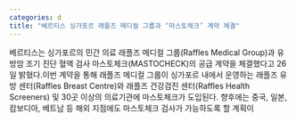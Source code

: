 ```yaml
---
categories: d
title: "베르티스 싱가포르 래플즈 메디컬 그룹과 ‘마스토체크’ 계약 체결"
---
```

베르티스는 싱가포르의 민간 의료 래플즈 메디컬 그룹(Raffles Medical Group)과 유방암 조기 진단 혈액 검사 마스토체크(MASTOCHECK)의 공급 계약을 체결했다고 26일 밝혔다.이번 계약을 통해 래플즈 메디컬 그룹이 싱가포르 내에서 운영하는 래플즈 유방 센터(Raffles Breast Centre)와 래플즈 건강검진 센터(Raffles Health Screeners) 및 30곳 이상의 의료기관에 마스토체크가 도입된다. 향후에는 중국, 일본, 캄보디아, 베트남 등 해외 지점에도 마스토체크 검사가 가능하도록 할 계획이
